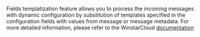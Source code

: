 Fields templatization feature allows you to process the incoming messages with dynamic configuration
by substitution of templates specified in the configuration fields with values from message or message metadata. 
For more detailed information, please refer to the WinstarCloud [documentation](${siteBaseUrl}/docs${docPlatformPrefix}/user-guide/templatization/)

